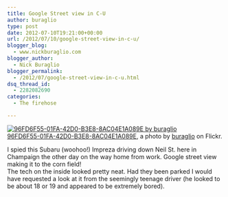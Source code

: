 ```yaml
---
title: Google Street view in C-U
author: buraglio
type: post
date: 2012-07-10T19:21:00+00:00
url: /2012/07/10/google-street-view-in-c-u/
blogger_blog:
  - www.nickburaglio.com
blogger_author:
  - Nick Buraglio
blogger_permalink:
  - /2012/07/google-street-view-in-c-u.html
dsq_thread_id:
  - 2282082690
categories:
  - The firehose

---
```

<div>
  <a href="http://www.flickr.com/photos/buraglio/7502075290/" title="96FD6F55-01FA-42D0-B3E8-8AC04E1A089E"><img src="http://farm9.staticflickr.com/8020/7502075290_6ab0ed520d.jpg" alt="96FD6F55-01FA-42D0-B3E8-8AC04E1A089E by buraglio" /></a><br /><span><a href="http://www.flickr.com/photos/buraglio/7502075290/">96FD6F55-01FA-42D0-B3E8-8AC04E1A089E</a>, a photo by <a href="http://www.flickr.com/photos/buraglio/">buraglio</a> on Flickr.</span>
</div>

I spied this Subaru (woohoo!) Impreza driving down Neil St. here in Champaign the other day on the way home from work. Google street view making it to the corn field!   
The tech on the inside looked pretty neat. Had they been parked I would have requested a look at it from the seemingly teenage driver (he looked to be about 18 or 19 and appeared to be extremely bored).